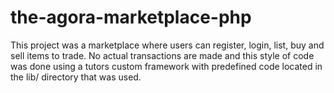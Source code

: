 # the-agora-marketplace-php

This project was a marketplace where users can register, login, list, buy and sell items to trade. No actual transactions are made and this style of code was done using a tutors custom framework with predefined code located in the lib/ directory that was used.
